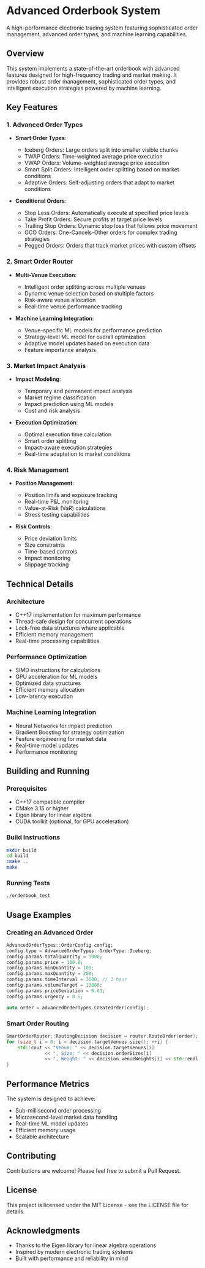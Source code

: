 # Advanced Orderbook System

A high-performance electronic trading system featuring sophisticated order management, advanced order types, and machine learning capabilities.

## Overview

This system implements a state-of-the-art orderbook with advanced features designed for high-frequency trading and market making. It provides robust order management, sophisticated order types, and intelligent execution strategies powered by machine learning.

## Key Features

### 1. Advanced Order Types
- **Smart Order Types**:
  - Iceberg Orders: Large orders split into smaller visible chunks
  - TWAP Orders: Time-weighted average price execution
  - VWAP Orders: Volume-weighted average price execution
  - Smart Split Orders: Intelligent order splitting based on market conditions
  - Adaptive Orders: Self-adjusting orders that adapt to market conditions

- **Conditional Orders**:
  - Stop Loss Orders: Automatically execute at specified price levels
  - Take Profit Orders: Secure profits at target price levels
  - Trailing Stop Orders: Dynamic stop loss that follows price movement
  - OCO Orders: One-Cancels-Other orders for complex trading strategies
  - Pegged Orders: Orders that track market prices with custom offsets

### 2. Smart Order Router
- **Multi-Venue Execution**:
  - Intelligent order splitting across multiple venues
  - Dynamic venue selection based on multiple factors
  - Risk-aware venue allocation
  - Real-time venue performance tracking

- **Machine Learning Integration**:
  - Venue-specific ML models for performance prediction
  - Strategy-level ML model for overall optimization
  - Adaptive model updates based on execution data
  - Feature importance analysis

### 3. Market Impact Analysis
- **Impact Modeling**:
  - Temporary and permanent impact analysis
  - Market regime classification
  - Impact prediction using ML models
  - Cost and risk analysis

- **Execution Optimization**:
  - Optimal execution time calculation
  - Smart order splitting
  - Impact-aware execution strategies
  - Real-time adaptation to market conditions

### 4. Risk Management
- **Position Management**:
  - Position limits and exposure tracking
  - Real-time P&L monitoring
  - Value-at-Risk (VaR) calculations
  - Stress testing capabilities

- **Risk Controls**:
  - Price deviation limits
  - Size constraints
  - Time-based controls
  - Impact monitoring
  - Slippage tracking

## Technical Details

### Architecture
- C++17 implementation for maximum performance
- Thread-safe design for concurrent operations
- Lock-free data structures where applicable
- Efficient memory management
- Real-time processing capabilities

### Performance Optimization
- SIMD instructions for calculations
- GPU acceleration for ML models
- Optimized data structures
- Efficient memory allocation
- Low-latency execution

### Machine Learning Integration
- Neural Networks for impact prediction
- Gradient Boosting for strategy optimization
- Feature engineering for market data
- Real-time model updates
- Performance monitoring

## Building and Running

### Prerequisites
- C++17 compatible compiler
- CMake 3.15 or higher
- Eigen library for linear algebra
- CUDA toolkit (optional, for GPU acceleration)

### Build Instructions
```bash
mkdir build
cd build
cmake ..
make
```

### Running Tests
```bash
./orderbook_test
```

## Usage Examples

### Creating an Advanced Order
```cpp
AdvancedOrderTypes::OrderConfig config;
config.type = AdvancedOrderTypes::OrderType::Iceberg;
config.params.totalQuantity = 1000;
config.params.price = 100.0;
config.params.minQuantity = 100;
config.params.maxQuantity = 200;
config.params.timeInterval = 3600; // 1 hour
config.params.volumeTarget = 10000;
config.params.priceDeviation = 0.01;
config.params.urgency = 0.5;

auto order = advancedOrderTypes.CreateOrder(config);
```

### Smart Order Routing
```cpp
SmartOrderRouter::RoutingDecision decision = router.RouteOrder(order);
for (size_t i = 0; i < decision.targetVenues.size(); ++i) {
    std::cout << "Venue: " << decision.targetVenues[i] 
              << ", Size: " << decision.orderSizes[i] 
              << ", Weight: " << decision.venueWeights[i] << std::endl;
}
```

## Performance Metrics

The system is designed to achieve:
- Sub-millisecond order processing
- Microsecond-level market data handling
- Real-time ML model updates
- Efficient memory usage
- Scalable architecture

## Contributing

Contributions are welcome! Please feel free to submit a Pull Request.

## License

This project is licensed under the MIT License - see the LICENSE file for details.

## Acknowledgments

- Thanks to the Eigen library for linear algebra operations
- Inspired by modern electronic trading systems
- Built with performance and reliability in mind 